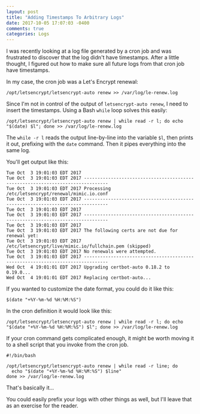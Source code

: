 ```yaml
---
layout: post
title: "Adding Timestamps To Arbitrary Logs"
date: 2017-10-05 17:07:03 -0400
comments: true
categories: Logs
---
```


I was recently looking at a log file generated by a cron job and was frustrated to discover that the log didn't have timestamps.
After a little thought, I figured out how to make sure all future logs from that cron job have timestamps.

In my case, the cron job was a Let's Encrypt renewal:

`/opt/letsencrypt/letsencrypt-auto renew >> /var/log/le-renew.log`

Since I'm not in control of the output of `letsencrypt-auto renew`, I need to insert the timestamps. Using a Bash `while` loop solves this easily:

`/opt/letsencrypt/letsencrypt-auto renew | while read -r l; do echo "$(date) $l"; done >> /var/log/le-renew.log`

The `while -r l` reads the output line-by-line into the variable `$l`, then prints it out, prefixing with the `date` command.
Then it pipes everything into the same log.

You'll get output like this:

```
Tue Oct  3 19:01:03 EDT 2017 
Tue Oct  3 19:01:03 EDT 2017 -------------------------------------------------------------------------------
Tue Oct  3 19:01:03 EDT 2017 Processing /etc/letsencrypt/renewal/mimic.io.conf
Tue Oct  3 19:01:03 EDT 2017 -------------------------------------------------------------------------------
Tue Oct  3 19:01:03 EDT 2017 
Tue Oct  3 19:01:03 EDT 2017 -------------------------------------------------------------------------------
Tue Oct  3 19:01:03 EDT 2017 
Tue Oct  3 19:01:03 EDT 2017 The following certs are not due for renewal yet:
Tue Oct  3 19:01:03 EDT 2017 /etc/letsencrypt/live/mimic.io/fullchain.pem (skipped)
Tue Oct  3 19:01:03 EDT 2017 No renewals were attempted.
Tue Oct  3 19:01:03 EDT 2017 -------------------------------------------------------------------------------
Wed Oct  4 19:01:01 EDT 2017 Upgrading certbot-auto 0.18.2 to 0.19.0...
Wed Oct  4 19:01:01 EDT 2017 Replacing certbot-auto...
```

If you wanted to customize the date format, you could do it like this:

```
$(date "+%Y-%m-%d %H:%M:%S")
```

In the cron definition it would look like this:

`/opt/letsencrypt/letsencrypt-auto renew | while read -r l; do echo "$(date "+%Y-%m-%d %H:%M:%S") $l"; done >> /var/log/le-renew.log`

If your cron command gets complicated enough, it might be worth moving it to a shell script that you invoke from the cron job.

```
#!/bin/bash

/opt/letsencrypt/letsencrypt-auto renew | while read -r line; do
  echo "$(date "+%Y-%m-%d %H:%M:%S") $line"
done >> /var/log/le-renew.log
```

That's basically it...

You could easily prefix your logs with other things as well, but I'll leave that as an exercise for the reader.
